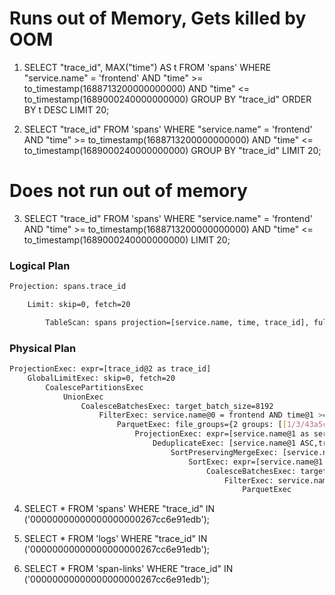 # Runs out of Memory, Gets killed by OOM

1. SELECT "trace_id", MAX("time") AS t FROM 'spans' WHERE "service.name" = 'frontend' AND "time" >= to_timestamp(1688713200000000000) AND "time" <= to_timestamp(1689000240000000000) GROUP BY "trace_id" ORDER BY t DESC LIMIT 20;

2. SELECT "trace_id" FROM 'spans' WHERE "service.name" = 'frontend' AND "time" >= to_timestamp(1688713200000000000) AND "time" <= to_timestamp(1689000240000000000) GROUP BY "trace_id" LIMIT 20;

# Does not run out of memory

3. SELECT "trace_id" FROM 'spans' WHERE "service.name" = 'frontend' AND "time" >= to_timestamp(1688713200000000000) AND "time" <= to_timestamp(1689000240000000000) LIMIT 20;

### Logical Plan

```bash
Projection: spans.trace_id

    Limit: skip=0, fetch=20

        TableScan: spans projection=[service.name, time, trace_id], full_filters=[spans.service.name = Dictionary(Int32, Utf8("frontend")), spans.time >= TimestampNanosecond(1688713200000000000, None), spans.time <= TimestampNanosecond(1689000240000000000, None)], fetch=20
```

### Physical Plan

```bash
ProjectionExec: expr=[trace_id@2 as trace_id]
    GlobalLimitExec: skip=0, fetch=20
        CoalescePartitionsExec
            UnionExec
                CoalesceBatchesExec: target_batch_size=8192
                    FilterExec: service.name@0 = frontend AND time@1 >= 1688713200000000000 AND time@1 <= 1689000240000000000
                        ParquetExec: file_groups={2 groups: [[1/3/43a5cfe042906bdb21727b26e30883262ec8ff4f7b30d59eb3906cfcb828cd91/02a04d8e-e31c-4a14-a287-a77dc1820df7.parquet], [1/3/43a5cfe042906bdb21727b26e30883262ec8ff4f7b30d59eb3906cfcb828cd91/d0f8798c-ca80-433e-8d29-be3c7492f7fd.parquet]]}, projection=[service.name, time, trace_id], output_ordering=[service.name@0 ASC], predicate=service.name@5 = frontend AND time@9 >= 1688713200000000000 AND time@9 <= 1689000240000000000, pruning_predicate=service.name_min@0 <= frontend AND frontend <= service.name_max@1 AND time_max@2 >= 1688713200000000000 AND time_min@3 <= 1689000240000000000
                            ProjectionExec: expr=[service.name@1 as service.name, time@3 as time, trace_id@4 as trace_id]
                                DeduplicateExec: [service.name@1 ASC,trace_id@4 ASC,span_id@2 ASC,time@3 ASC]
                                    SortPreservingMergeExec: [service.name@1 ASC,trace_id@4 ASC,span_id@2 ASC,time@3 ASC,__chunk_order@0 ASC]
                                        SortExec: expr=[service.name@1 ASC,trace_id@4 ASC,span_id@2 ASC,time@3 ASC,__chunk_order@0 ASC]
                                            CoalesceBatchesExec: target_batch_size=8192
                                                FilterExec: service.name@1 = frontend AND time@3 >= 1688713200000000000 AND time@3 <= 1689000240000000000
                                                    ParquetExec

```

4. SELECT * FROM 'spans' WHERE "trace_id" IN ('00000000000000000000267cc6e91edb');

5. SELECT * FROM 'logs' WHERE "trace_id" IN ('00000000000000000000267cc6e91edb');

6. SELECT * FROM 'span-links' WHERE "trace_id" IN ('00000000000000000000267cc6e91edb');
